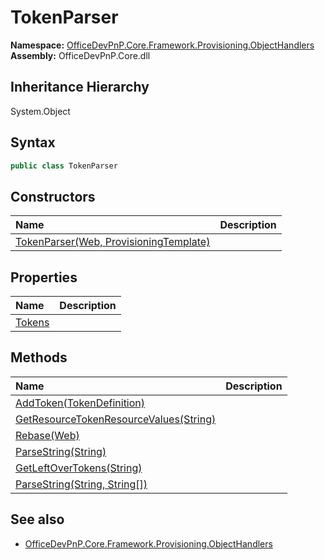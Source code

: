 # TokenParser
  

**Namespace:** [OfficeDevPnP.Core.Framework.Provisioning.ObjectHandlers](OfficeDevPnP.Core.Framework.Provisioning.ObjectHandlers.md)  
**Assembly:** OfficeDevPnP.Core.dll  
## Inheritance Hierarchy
System.Object  
## Syntax
```C#
public class TokenParser
```
## Constructors
|**Name**|**Description**|
|:-----|:-----|
| [TokenParser(Web, ProvisioningTemplate)](OfficeDevPnP.Core.Framework.Provisioning.ObjectHandlers.TokenParser.ctor1.md) | 
## Properties
|**Name**|**Description**|
|:-----|:-----|
| [Tokens](OfficeDevPnP.Core.Framework.Provisioning.ObjectHandlers.TokenParser.Tokens.md) | 
## Methods
|**Name**|**Description**|
|:-----|:-----|
| [AddToken(TokenDefinition)](OfficeDevPnP.Core.Framework.Provisioning.ObjectHandlers.TokenParser.D615C417.md) | 
| [GetResourceTokenResourceValues(String)](OfficeDevPnP.Core.Framework.Provisioning.ObjectHandlers.TokenParser.3DA9E64.md) | 
| [Rebase(Web)](OfficeDevPnP.Core.Framework.Provisioning.ObjectHandlers.TokenParser.19EF0323.md) | 
| [ParseString(String)](OfficeDevPnP.Core.Framework.Provisioning.ObjectHandlers.TokenParser.82A519CF.md) | 
| [GetLeftOverTokens(String)](OfficeDevPnP.Core.Framework.Provisioning.ObjectHandlers.TokenParser.A15F93CE.md) | 
| [ParseString(String, String[])](OfficeDevPnP.Core.Framework.Provisioning.ObjectHandlers.TokenParser.129EBD72.md) | 
## See also
- [OfficeDevPnP.Core.Framework.Provisioning.ObjectHandlers](OfficeDevPnP.Core.Framework.Provisioning.ObjectHandlers.md)
